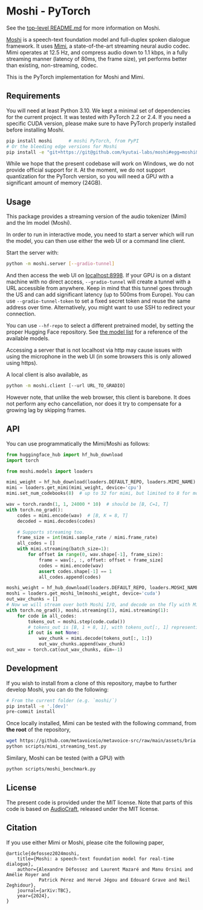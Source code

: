 # Moshi - PyTorch

See the [top-level README.md][main_repo] for more information on Moshi.

[Moshi][moshi] is a speech-text foundation model and full-duplex spoken dialogue framework.
It uses [Mimi][moshi], a state-of-the-art streaming neural audio codec. Mimi operates at 12.5 Hz, and compress
audio down to 1.1 kbps, in a fully streaming manner (latency of 80ms, the frame size), yet performs better than existing, non-streaming, codec.

This is the PyTorch implementation for Moshi and Mimi.


## Requirements

You will need at least Python 3.10. We kept a minimal set of dependencies for the current project.
It was tested with PyTorch 2.2 or 2.4. If you need a specific CUDA version, please make sure
to have PyTorch properly installed before installing Moshi.

```bash
pip install moshi      # moshi PyTorch, from PyPI
# Or the bleeding edge versions for Moshi
pip install -e "git+https://git@github.com/kyutai-labs/moshi#egg=moshi&subdirectory=moshi"
```

While we hope that the present codebase will work on Windows, we do not provide official support for it.
At the moment, we do not support quantization for the PyTorch version, so you will need a GPU with a significant amount of memory (24GB).


## Usage

This package provides a streaming version of the audio tokenizer (Mimi) and the lm model (Moshi).

In order to run in interactive mode, you need to start a server which will
run the model, you can then use either the web UI or a command line client.

Start the server with:
```bash
python -m moshi.server [--gradio-tunnel]
```

And then access the web UI on [localhost:8998](http://localhost:8998). If your GPU is on a distant machine
with no direct access, `--gradio-tunnel` will create a tunnel with a URL accessible from anywhere.
Keep in mind that this tunnel goes through the US and can add significant latency (up to 500ms from Europe).
You can use `--gradio-tunnel-token` to set a fixed secret token and reuse the same address over time.
Alternatively, you might want to use SSH to redirect your connection.

You can use `--hf-repo` to select a different pretrained model, by setting the proper Hugging Face repository.
See [the model list](https://github.com/kyutai-labs/moshi?tab=readme-ov-file#models) for a reference of the available models.

Accessing a server that is not localhost via http may cause issues with using
the microphone in the web UI (in some browsers this is only allowed using
https).

A local client is also available, as
```bash
python -m moshi.client [--url URL_TO_GRADIO]
```
However note, that unlike the web browser, this client is barebone. It does not perform any echo cancellation,
nor does it try to compensate for a growing lag by skipping frames.


## API

You can use programmatically the Mimi/Moshi as follows:
```python
from huggingface_hub import hf_hub_download
import torch

from moshi.models import loaders

mimi_weight = hf_hub_download(loaders.DEFAULT_REPO, loaders.MIMI_NAME)
mimi = loaders.get_mimi(mimi_weight, device='cpu')
mimi.set_num_codebooks(8)  # up to 32 for mimi, but limited to 8 for moshi.

wav = torch.randn(1, 1, 24000 * 10)  # should be [B, C=1, T]
with torch.no_grad():
    codes = mimi.encode(wav)  # [B, K = 8, T]
    decoded = mimi.decodes(codes)

    # Supports streaming too.
    frame_size = int(mimi.sample_rate / mimi.frame_rate)
    all_codes = []
    with mimi.streaming(batch_size=1):
        for offset in range(0, wav.shape[-1], frame_size):
            frame = wav[:, :, offset: offset + frame_size]
            codes = mimi.encode(wav)
            assert codes.shape[-1] == 1
            all_codes.append(codes)

moshi_weight = hf_hub_download(loaders.DEFAULT_REPO, loaders.MOSHI_NAME)
moshi = loaders.get_moshi_lm(moshi_weight, device='cuda')
out_wav_chunks = []
# Now we will stream over both Moshi I/O, and decode on the fly with Mimi.
with torch.no_grad(), moshi.streaming(1), mimi.streaming(1):
    for code in all_codes:
        tokens_out = moshi.step(code.cuda())
        # tokens_out is [B, 1 + 8, 1], with tokens_out[:, 1] representing the text token.
        if out is not None:
            wav_chunk = mimi.decode(tokens_out[:, 1:])
            out_wav_chunks.append(wav_chunk)
out_wav = torch.cat(out_wav_chunks, dim=-1)
```

## Development

If you wish to install from a clone of this repository, maybe to further develop Moshi, you can do the following:
```bash
# From the current folder (e.g. `moshi/`)
pip install -e '.[dev]'
pre-commit install
```

Once locally installed, Mimi can be tested with the following command, from **the root** of the repository,
```bash
wget https://github.com/metavoiceio/metavoice-src/raw/main/assets/bria.mp3
python scripts/mimi_streaming_test.py

```

Similary, Moshi can be tested (with a GPU) with
```bash
python scripts/moshi_benchmark.py
```


## License

The present code is provided under the MIT license.
Note that parts of this code is based on [AudioCraft](https://github.com/facebookresearch/audiocraft), released under
the MIT license.

## Citation

If you use either Mimi or Moshi, please cite the following paper,

```
@article{defossez2024moshi,
    title={Moshi: a speech-text foundation model for real-time dialogue},
    author={Alexandre Défossez and Laurent Mazaré and Manu Orsini and Amélie Royer and
            Patrick Pérez and Hervé Jégou and Edouard Grave and Neil Zeghidour},
    journal={arXiv:TBC},
    year={2024},
}
```

[moshi]: https://kyutai.org/Moshi.pdf
[main_repo]: https://github.com/kyutai-labs/moshi
